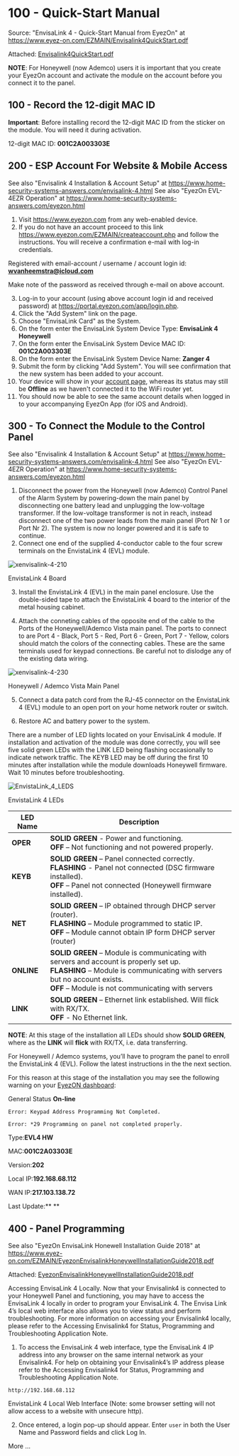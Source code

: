 # 100 - Quick-Start Manual

Source: "EnvisaLink 4 - Quick-Start Manual from EyezOn" at https://www.eyez-on.com/EZMAIN/Envisalink4QuickStart.pdf

Attached: [Envisalink4QuickStart.pdf](https://github.com/vanHeemstraSystems/ademco-vista-with-eyezon-envisalink/files/10471917/Envisalink4QuickStart.pdf)

**NOTE**: For Honeywell (now Ademco) users it is important that you create your EyezOn account and activate the module on the account before you connect it to the panel.

## 100 - Record the 12-digit MAC ID

**Important**: Before installing record the 12-digit MAC ID from the sticker on the module. You will need it during activation.

12-digit MAC ID: **001C2A003303E**

## 200 - ESP Account For Website & Mobile Access

See also "Envisalink 4 Installation & Account Setup" at https://www.home-security-systems-answers.com/envisalink-4.html
See also "EyezOn EVL-4EZR Operation" at https://www.home-security-systems-answers.com/eyezon.html

1. Visit https://www.eyezon.com from any web-enabled device.
2. If you do not have an account proceed to this link https://www.eyezon.com/EZMAIN/createaccount.php and follow the instructions. You will receive a confirmation e-mail with log-in credentials.

Registered with email-account / username / account login id: **wvanheemstra@icloud.com**

Make note of the password as received through e-mail on above account.

3. Log-in to your account (using above account login id and received password) at https://portal.eyezon.com/app/login.php.
4. Click the "Add System" link on the page. 
5. Choose "EnvisaLink Card" as the System.
6. On the form enter the EnvisaLink System Device Type: **EnvisaLink 4 Honeywell**
7. On the form enter the EnvisaLink System Device MAC ID: **001C2A003303E**
8. On the form enter the EnvisaLink System Device Name: **Zanger 4**
9. Submit the form by clicking "Add System". You will see confirmation that the new system has been added to your account.
10. Your device will show in your [account page](https://portal.eyezon.com/app/index.php?page=system-details&param=B5zBQcMvT0w0qOTgRylR6gv3K8N13ZJRO+3EmI53hoh4LY9jj4WogM5Jq+vIV0BjFIC9vJeZPUHXU/4qbUnzzg==&k=), whereas its status may still be **Offline** as we haven't connected it to the WiFi router yet.
11. You should now be able to see the same account details when logged in to your accompanying EyezOn App (for iOS and Android).

## 300 - To Connect the Module to the Control Panel

See also "Envisalink 4 Installation & Account Setup" at https://www.home-security-systems-answers.com/envisalink-4.html
See also "EyezOn EVL-4EZR Operation" at https://www.home-security-systems-answers.com/eyezon.html

1. Disconnect the power from the Honeywell (now Ademco) Control Panel of the Alarm System by powering-down the main panel by disconnecting one battery lead and unplugging the low-voltage transformer. If the low-voltage transformer is not in reach, instead disconnect one of the two power leads from the main panel (Port Nr 1 or Port Nr 2). The system is now no longer powered and it is safe to continue.
2. Connect one end of the supplied 4-conductor cable to the four screw terminals on the EnvistaLink 4 (EVL) module. 

![xenvisalink-4-210](https://user-images.githubusercontent.com/1499433/213917359-beb0353a-a7b7-483e-80f9-9dcc39e40098.png)

EnvistaLink 4 Board

3. Install the EnvistaLink 4 (EVL) in the main panel enclosure. Use the double-sided tape to attach the EnvistaLink 4 board to the interior of the metal housing cabinet.

4. Attach the conneting cables of the opposite end of the cable to the Ports of the Honeywell/Ademco Vista main panel. The ports to connect to are Port 4 - Black, Port 5 - Red, Port 6 - Green, Port 7 - Yellow, colors should match the colors of the connecting cables. These are the same terminals used for keypad connections. Be careful not to dislodge any of the existing data wiring.

![xenvisalink-4-230](https://user-images.githubusercontent.com/1499433/213919012-138527ed-0e05-4a9e-b378-154ef7e3d8ab.png)

Honeywell / Ademco Vista Main Panel

5. Connect a data patch cord from the RJ-45 connector on the EnvistaLink 4 (EVL) module to an open port on your home network router or switch.

6. Restore AC and battery power to the system.

There are a number of LED lights located on your EnvisaLink 4 module. If installation and activation of the module was done correctly, you will see five solid green LEDs with the LINK LED being flashing occasionally to indicate network traffic. The KEYB LED may be off during the first 10 minutes after installation while the module 
downloads Honeywell firmware. Wait 10 minutes before troubleshooting. 

![EnvistaLink_4_LEDS](https://user-images.githubusercontent.com/1499433/213920610-d05e5a40-d4db-45a4-93a4-65a7bfe8e9ce.jpg)

EnvistaLink 4 LEDs

| LED Name | Description | 
| - | - |
| **OPER** | **SOLID GREEN** - Power and functioning. <br> **OFF** – Not functioning and not powered properly. |
| **KEYB** | **SOLID GREEN** – Panel connected correctly. <br> **FLASHING** - Panel not connected (DSC firmware installed). <br> **OFF** – Panel not connected (Honeywell firmware installed). |
| **NET** | **SOLID GREEN** – IP obtained through DHCP server (router). <br> **FLASHING** – Module programmed to static IP. <br> **OFF** – Module cannot obtain IP form DHCP server (router) |
| **ONLINE** | **SOLID GREEN** – Module is communicating with servers and account is properly set up. <br> **FLASHING** – Module is communicating with servers but no account exists. <br> **OFF** – Module is not communicating with servers |
| **LINK** | **SOLID GREEN** – Ethernet link established. Will flick with RX/TX. <br> **OFF** - No Ethernet link. |

**NOTE**: At this stage of the installation all LEDs should show **SOLID GREEN**, where as the **LINK** will **flick** with RX/TX, i.e. data transferring.

For Honeywell / Ademco systems, you’ll have to program the panel to enroll the EnvistaLink 4 (EVL). Follow the latest instructions in the the next section.

For this reason at this stage of the installation you may see the following warning on your [EyezON dashboard](https://portal.eyezon.com/app/index.php):

General Status **On-line**

```Error: Keypad Address Programming Not Completed.```

```Error: *29 Programming on panel not completed properly.```

Type:**EVL4 HW**

MAC:**001C2A03303E**

Version:**202**

Local IP:**192.168.68.112**

WAN IP:**217.103.138.72**

Last Update:** **

## 400 - Panel Programming

See also "EyezOn EnvisaLink Honewell Installation Guide 2018" at https://www.eyez-on.com/EZMAIN/EyezonEnvisalinkHoneywellInstallationGuide2018.pdf

Attached: [EyezonEnvisalinkHoneywellInstallationGuide2018.pdf](https://github.com/vanHeemstraSystems/ademco-vista-with-eyezon-envisalink/files/10474565/EyezonEnvisalinkHoneywellInstallationGuide2018.pdf)

Accessing EnvisaLink 4 Locally. Now that your Envisalink4 is connected to your Honeywell Panel and functioning, you may have to access the EnvisaLink 4 locally in order to program your EnvisaLink 4. The Envisa Link 4’s local web interface also allows you to view status and perform troubleshooting. For more information on accessing your Envisalink4 locally, please refer to the Accessing Envisalink4 for Status, Programming and Troubleshooting Application Note.

1. To access the EnvisaLink 4 web interface, type the EnvisaLink 4 IP address into any browser on the same internal network as your Envisalink4. For help on obtaining your Envisalink4’s IP address please refer to the Accessing Envisalink4 for Status, Programming and Troubleshooting Application Note.

```
http://192.168.68.112
```

EnvistaLink 4 Local Web Interface (Note: some browser setting will not allow access to a website with unsecure http).

2. Once entered, a login pop-up should appear. Enter ```user``` in both the User Name and Password fields and click Log In.

More ...
